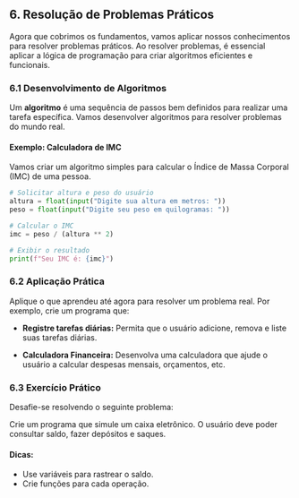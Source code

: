 ## 6. Resolução de Problemas Práticos

Agora que cobrimos os fundamentos, vamos aplicar nossos conhecimentos para resolver problemas práticos. Ao resolver problemas, é essencial aplicar a lógica de programação para criar algoritmos eficientes e funcionais.

### 6.1 Desenvolvimento de Algoritmos

Um **algoritmo** é uma sequência de passos bem definidos para realizar uma tarefa específica. Vamos desenvolver algoritmos para resolver problemas do mundo real.

#### Exemplo: Calculadora de IMC

Vamos criar um algoritmo simples para calcular o Índice de Massa Corporal (IMC) de uma pessoa.

```python
# Solicitar altura e peso do usuário
altura = float(input("Digite sua altura em metros: "))
peso = float(input("Digite seu peso em quilogramas: "))

# Calcular o IMC
imc = peso / (altura ** 2)

# Exibir o resultado
print(f"Seu IMC é: {imc}")
```

### 6.2 Aplicação Prática

Aplique o que aprendeu até agora para resolver um problema real. Por exemplo, crie um programa que:

- **Registre tarefas diárias:** Permita que o usuário adicione, remova e liste suas tarefas diárias.

- **Calculadora Financeira:** Desenvolva uma calculadora que ajude o usuário a calcular despesas mensais, orçamentos, etc.

### 6.3 Exercício Prático

Desafie-se resolvendo o seguinte problema:

Crie um programa que simule um caixa eletrônico. O usuário deve poder consultar saldo, fazer depósitos e saques.

#### Dicas:
- Use variáveis para rastrear o saldo.
- Crie funções para cada operação.

```

